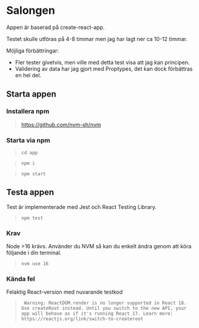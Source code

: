 # Salongen

Appen är baserad på create-react-app.

Testet skulle utföras på 4-8 timmar men jag har lagt ner ca 10-12 timmar.

Möjliga förbättringar:

- Fler tester givetvis, men ville med detta test visa att jag kan principen.
- Validering av data har jag gjort med Proptypes, det kan dock förbättras en hel del.

## Starta appen

### Installera npm

> https://github.com/nvm-sh/nvm

### Starta via npm

> `cd app`

> `npm i`

> `npm start`

## Testa appen

Test är implementerade med Jest och React Testing Library.

> `npm test`

### Krav

Node >16 krävs. Använder du NVM så kan du enkelt ändra genom att köra följande i din terminal.

> `nvm use 16`

### Kända fel

Felaktig React-version med nuvarande testkod

> ` Warning: ReactDOM.render is no longer supported in React 18. Use createRoot instead. Until you switch to the new API, your app will behave as if it's running React 17. Learn more: https://reactjs.org/link/switch-to-createroot`
